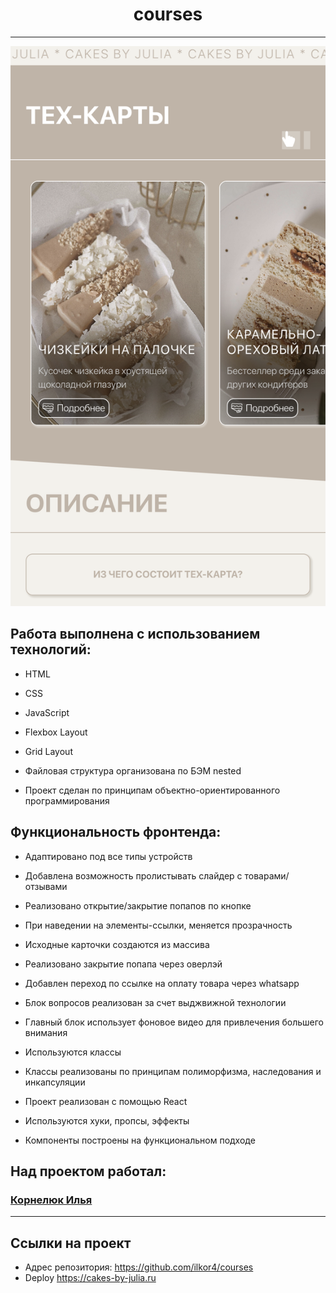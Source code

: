 <h1 align="center">courses</h1>

---

<img src="./src/images/siteImage.png">

<h2>Работа выполнена с использованием технологий:</h2>
<ul>
  <li><p>HTML</p></li>
  <li><p>CSS</p></li>
  <li><p>JavaScript</p></li>
  <li><p>Flexbox Layout</p></li>
  <li><p>Grid Layout</p></li>
  <li><p>Файловая структура организована по БЭМ nested</p></li>
  <li><p>Проект сделан по принципам объектно-ориентированного программирования</p></li>
</ul>
<h2>Функциональность фронтенда:</h2>
<ul>
  <li><p>Адаптировано под все типы устройств</p></li>
  <li><p>Добавлена возможность пролистывать слайдер с товарами/отзывами</p></li>
  <li><p>Реализовано открытие/закрытие попапов по кнопке</p></li>
  <li><p>При наведении на элементы-ссылки, меняется прозрачность</li>
  <li><p>Исходные карточки создаются из массива</li>
  <li><p>Реализовано закрытие попапа через оверлэй</li>
  <li><p>Добавлен переход по ссылке на оплату товара через whatsapp</li>
  <li><p>Блок вопросов реализован за счет выджвижной технологии</li>
  <li><p>Главный блок использует фоновое видео для привлечения большего внимания</li>
  <li><p>Используются классы</li>
  <li><p>Классы реализованы по принципам полиморфизма, наследования и инкапсуляции</li>
  <li><p>Проект реализован с помощью React</li>
  <li><p>Используются хуки, пропсы, эффекты</li>
  <li><p>Компоненты построены на функциональном подходе</li>
</ul>


<h2>Над проектом работал:</h2>
<h3><a href="https://github.com/ilkor4" target="_blank">Корнелюк Илья</a></h3>


---


## Ссылки на проект

- Адрес репозитория: https://github.com/ilkor4/courses
- Deploy https://cakes-by-julia.ru
